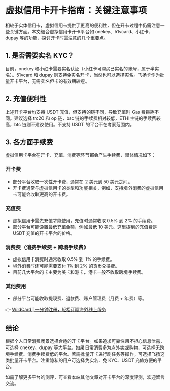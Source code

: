 # 虚拟信用卡开卡指南：关键注意事项

相较于实体信用卡，虚拟信用卡提供了更高的便利性，但在开卡过程中仍需注意一些关键方面。本文结合虚拟信用卡开卡平台如 onekey、51vcard、小红卡、dupay 等的功能，探讨开卡时需注意的几个重要点。

## 1. 是否需要实名 KYC？

目前，onekey 和小红卡需要实名认证（小红卡可购买已实名的账号，属于半实名）。51vcard 和 dupay 则支持免实名开卡，当然也可以选择实名。飞扬卡作为批量开卡平台，无需实名但卡的有效期较短。

## 2. 充值便利性

上述开卡平台均支持 USDT 充值，但支持的链不同，导致充值时 Gas 费损耗不同。建议选择 trc20 和 op 链，bsc 链的手续费相对较低，ETH 主链的手续费较高，btc 链则不建议使用。不支持 USDT 的平台不在考察范围内。

## 3. 各方面手续费

虚拟信用卡平台在开卡、充值、消费等环节都会产生手续费，具体情况如下：

### 开卡费

- 部分平台收取一次性开卡费，通常在 2 美元到 50 美元之间。
- 开卡费通常与虚拟信用卡的类型和功能相关，例如，支持境外消费的虚拟信用卡可能会收取更高的开卡费。

### 充值费

- 虚拟信用卡需先充值才能使用，充值时通常收取 0.5% 到 2% 的手续费。
- 部分平台可能设置最低充值金额，例如最低 10 美元。这里提到的充值费是 USDT 充值的开卡平台的价格。

### 消费费（消费手续费 + 跨境手续费）

- 虚拟信用卡消费时通常收取 0.5% 到 1% 的手续费。
- 境外消费时还可能需要支付 1% 到 2% 的货币兑换费。
- 目前几大平台的卡主要为美卡和港卡，港卡一般不收取跨境手续费。

### 其他费用

- 部分平台可能收取提现费、退款费、账户管理费（月费 + 年费）等。

👉 [WildCard | 一分钟注册，轻松订阅海外线上服务](https://bbtdd.com/WildCard)

## 结论

根据个人日常消费场景选择合适的开卡平台。如果追求可靠性且不担心信息泄露，可选择 onekey、dupay 等大平台。如果日常消费多为点外卖或购物，可选择无跨境手续费、消费手续费低的平台。若需批量开卡进行刷任务等操作，可选择飞扬这类批量开卡平台。注重隐私的用户可选择免实名、免 KYC、USDT 充值方便的平台。

如需了解更多平台的测评，可查看本站其他文章对开卡平台的深度评测，欢迎留言交流。